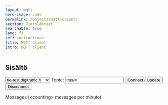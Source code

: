 ```yaml
---
layout: mqtt
hero-image: code
permalink: /ohjeita/mqtt-client/
section: Tietolähteet
searchable: true
lang: fi
ref: instructions
title: MQTT client
intro: MQTT client
---
```


<h2 id="sisalto">Sisältö</h2>

<div>
    <select id="domain" name="domain">
        <option value="tie-test.digitraffic.fi">tie-test.digitraffic.fi</option>
        <option value="tie.digitraffic.fi">tie.digitraffic.fi</option>
        <option value="meri-test.digitraffic.fi">meri-test.digitraffic.fi</option>
        <option value="meri.digitraffic.fi">meri.digitraffic.fi</option>
    </select>
    Topic:
    <input type="text" id="topic" name="topic" value="tms/#">
    <button onclick="updateTopic()"> Connect / Update </button> 
    <button onclick="disconnect()"> Disconnect </button>
</div>

Messages (<span id="messagesPerMinute">&lt;counting&gt;</span> messages per minute):

<div id="messages" style="font-size: small" />

